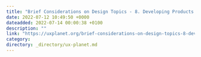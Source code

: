 ```yaml
---
title: "Brief Considerations on Design Topics - 8. Developing Products in Echo Chambers"
date: 2022-07-12 10:49:50 +0000
dateadded: 2022-07-14 00:00:38 +0100
description: ""
link: "https://uxplanet.org/brief-considerations-on-design-topics-8-developing-products-in-echo-chambers-147141c2206f?source=rss----819cc2aaeee0---4"
category:
directory: _directory/ux-planet.md
---
```

